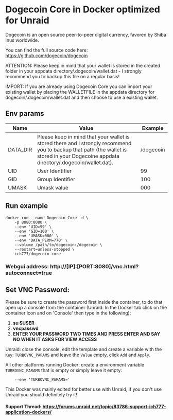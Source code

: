 # Dogecoin Core in Docker optimized for Unraid
Dogecoin is an open source peer-to-peer digital currency, favored by Shiba Inus worldwide.

You can find the full source code here: https://github.com/dogecoin/dogecoin

ATTENTION: Please keep in mind that your wallet is stored in the created folder in your appdata directory/.dogecoin/wallet.dat - I strongly recommend you to backup this file on a regular basis!

IMPORT: If you are already using Dogecoin Core you can import your existing wallet by placing the WALLETFILE in the appdata directory for dogecoin/.dogecoin/wallet.dat and then choose to use a existing wallet.

## Env params
| Name | Value | Example |
| --- | --- | --- |
| DATA_DIR | Please keep in mind that your wallet is stored there and I strongly recommend you to backup that path (the wallet is stored in your Dogecoine appdata directory/.dogecoin/wallet.dat). | /dogecoin |
| UID | User Identifier | 99 |
| GID | Group Identifier | 100 |
| UMASK | Umask value | 000 |

## Run example
```
docker run --name Dogecoin-Core -d \
	-p 8080:8080 \
	--env 'UID=99' \
	--env 'GID=100' \
	--env 'UMASK=000' \
	--env 'DATA_PERM=770' \
	--volume /path/to/dogecoin:/dogecoin \
    --restart=unless-stopped \
	ich777/dogecoin-core
```
### Webgui address: http://[IP]:[PORT:8080]/vnc.html?autoconnect=true

## Set VNC Password:
 Please be sure to create the password first inside the container, to do that open up a console from the container (Unraid: In the Docker tab click on the container icon and on 'Console' then type in the following):

1) **su $USER**
2) **vncpasswd**
3) **ENTER YOUR PASSWORD TWO TIMES AND PRESS ENTER AND SAY NO WHEN IT ASKS FOR VIEW ACCESS**

Unraid: close the console, edit the template and create a variable with the `Key`: `TURBOVNC_PARAMS` and leave the `Value` empty, click `Add` and `Apply`.

All other platforms running Docker: create a environment variable `TURBOVNC_PARAMS` that is empty or simply leave it empty:
```
    --env 'TURBOVNC_PARAMS='
```

This Docker was mainly edited for better use with Unraid, if you don't use Unraid you should definitely try it!

#### Support Thread: https://forums.unraid.net/topic/83786-support-ich777-application-dockers/